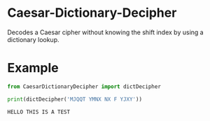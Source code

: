 # Caesar-Dictionary-Decipher
Decodes a Caesar cipher without knowing the shift index by using a dictionary
lookup.

# Example
```python
from CaesarDictionaryDecipher import dictDecipher

print(dictDecipher('MJQQT YMNX NX F YJXY'))
```
```
HELLO THIS IS A TEST
```
